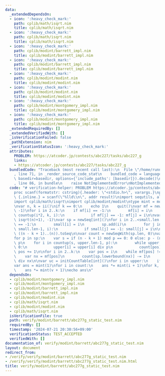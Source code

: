 ```yaml
---
data:
  _extendedDependsOn:
  - icon: ':heavy_check_mark:'
    path: cplib/math/isqrt.nim
    title: cplib/math/isqrt.nim
  - icon: ':heavy_check_mark:'
    path: cplib/math/isqrt.nim
    title: cplib/math/isqrt.nim
  - icon: ':heavy_check_mark:'
    path: cplib/modint/barrett_impl.nim
    title: cplib/modint/barrett_impl.nim
  - icon: ':heavy_check_mark:'
    path: cplib/modint/barrett_impl.nim
    title: cplib/modint/barrett_impl.nim
  - icon: ':heavy_check_mark:'
    path: cplib/modint/modint.nim
    title: cplib/modint/modint.nim
  - icon: ':heavy_check_mark:'
    path: cplib/modint/modint.nim
    title: cplib/modint/modint.nim
  - icon: ':heavy_check_mark:'
    path: cplib/modint/montgomery_impl.nim
    title: cplib/modint/montgomery_impl.nim
  - icon: ':heavy_check_mark:'
    path: cplib/modint/montgomery_impl.nim
    title: cplib/modint/montgomery_impl.nim
  _extendedRequiredBy: []
  _extendedVerifiedWith: []
  _isVerificationFailed: false
  _pathExtension: nim
  _verificationStatusIcon: ':heavy_check_mark:'
  attributes:
    PROBLEM: https://atcoder.jp/contests/abc227/tasks/abc227_g
    links:
    - https://atcoder.jp/contests/abc227/tasks/abc227_g
  bundledCode: "Traceback (most recent call last):\n  File \"/home/runner/.local/lib/python3.10/site-packages/onlinejudge_verify/documentation/build.py\"\
    , line 71, in _render_source_code_stat\n    bundled_code = language.bundle(stat.path,\
    \ basedir=basedir, options={'include_paths': [basedir]}).decode()\n  File \"/home/runner/.local/lib/python3.10/site-packages/onlinejudge_verify/languages/nim.py\"\
    , line 86, in bundle\n    raise NotImplementedError\nNotImplementedError\n"
  code: "# verification-helper: PROBLEM https://atcoder.jp/contests/abc227/tasks/abc227_g\n\
    proc scanf(formatstr: cstring){.header: \"<stdio.h>\", varargs.}\nproc ii(): int\
    \ {.inline.} = scanf(\"%lld\\n\", addr result)\nimport sequtils, algorithm, tables\n\
    import cplib/math/isqrt\nimport cplib/modint/modint\ntype mint = modint998244353_barrett\n\
    \nvar n, k = ii()\nif k == 0:\n    echo 1\n    quit()\nvar mf = newSeqWith(k+1,\
    \ -1)\nfor i in 2..k:\n    if mf[i] == -1:\n        mf[i] = i\n        for j in\
    \ countup(i*2, k, i):\n            if mf[j] == -1: mf[j] = i\n\nvar small = newSeqWith(max(k+1,\
    \ isqrt(n)+1), -1)\nvar sp = newSeq[int]()\nfor i in 2..<small.len:\n    if small[i]\
    \ == -1:\n        small[i] = i\n        sp.add(i)\n        for j in countup(i*2,\
    \ small.len-1, i):\n            if small[j] == -1: small[j] = i\n\nvar upper =\
    \ ((n - k + 1)..(n)).toSeq\n\nvar count = newSeqWith(sp.len, 0)\nvar pos = 0\n\
    for p in sp:\n    var s = if (n - k + 1) mod p == 0: 0 else: p - (n - k + 1) mod\
    \ p\n    for i in countup(s, upper.len-1, p):\n        while upper[i] mod p ==\
    \ 0:\n            upper[i] = upper[i] div p\n            count[pos] += 1\n   \
    \ pos += 1\n\nfor i in 2..k:\n    var pos = i\n    while mf[pos] != -1:\n    \
    \    var nx = mf[pos]\n        count[sp.lowerbound(nx)] -= 1\n        pos = pos\
    \ div nx\n\nvar uc = initCountTable[int]()\nfor i in upper:\n    if i != 1: uc.inc(i)\n\
    var ans = mint(1)\nfor i in count:\n    ans *= mint(i + 1)\nfor k, v in uc:\n\
    \    ans *= mint(v + 1)\necho ans\n"
  dependsOn:
  - cplib/modint/montgomery_impl.nim
  - cplib/modint/montgomery_impl.nim
  - cplib/modint/barrett_impl.nim
  - cplib/modint/barrett_impl.nim
  - cplib/modint/modint.nim
  - cplib/math/isqrt.nim
  - cplib/modint/modint.nim
  - cplib/math/isqrt.nim
  isVerificationFile: true
  path: verify/modint/barrett/abc277g_static_test.nim
  requiredBy: []
  timestamp: '2024-07-21 20:30:56+09:00'
  verificationStatus: TEST_ACCEPTED
  verifiedWith: []
documentation_of: verify/modint/barrett/abc277g_static_test.nim
layout: document
redirect_from:
- /verify/verify/modint/barrett/abc277g_static_test.nim
- /verify/verify/modint/barrett/abc277g_static_test.nim.html
title: verify/modint/barrett/abc277g_static_test.nim
---
```

